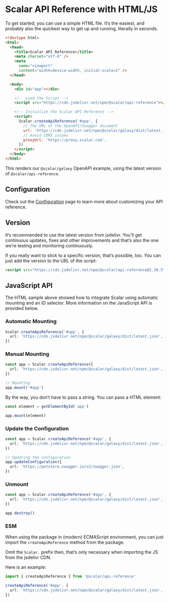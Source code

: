 # Scalar API Reference with HTML/JS

To get started, you can use a simple HTML file. It’s the easiest, and probably also the quickest way to get up and running, literally in seconds.

```html
<!doctype html>
<html>
  <head>
    <title>Scalar API Reference</title>
    <meta charset="utf-8" />
    <meta
      name="viewport"
      content="width=device-width, initial-scale=1" />
  </head>

  <body>
    <div id="app"></div>

    <!-- Load the Script -->
    <script src="https://cdn.jsdelivr.net/npm/@scalar/api-reference"></script>

    <!-- Initialize the Scalar API Reference -->
    <script>
      Scalar.createApiReference('#app', {
        // The URL of the OpenAPI/Swagger document
        url: 'https://cdn.jsdelivr.net/npm/@scalar/galaxy/dist/latest.json',
        // Avoid CORS issues
        proxyUrl: 'https://proxy.scalar.com',
      })
    </script>
  </body>
</html>
```

This renders our `@scalar/galaxy` OpenAPI example, using the latest version of `@scalar/api-reference`.

## Configuration

Check out the [Configuration](../configuration.md) page to learn more about customizing your API reference.

## Version

It’s recommended to use the latest version from jsdelivr. You’ll get continuous updates, fixes and other improvements and that’s also the one we’re testing and monitoring continuously.

If you really want to stick to a specific version, that’s possible, too. You can just add the version to the URL of the script:

```html
<script src="https://cdn.jsdelivr.net/npm/@scalar/api-reference@1.28.5"></script>
```

## JavaScript API

The HTML sample above showed how to integrate Scalar using automatic mounting and an ID selector. More information on the JavaScript API is provided below.

### Automatic Mounting

```ts
Scalar.createApiReference('#app', {
  url: 'https://cdn.jsdelivr.net/npm/@scalar/galaxy/dist/latest.json',
})
```

### Manual Mounting

```ts
const app = Scalar.createApiReference({
  url: 'https://cdn.jsdelivr.net/npm/@scalar/galaxy/dist/latest.json',
})

// Mounting
app.mount('#app')
```

By the way, you don’t have to pass a string. You can pass a HTML element:

```ts
const element = getElementById('app')

app.mount(element)
```

### Update the Configuration

```ts
const app = Scalar.createApiReference('#app', {
  url: 'https://cdn.jsdelivr.net/npm/@scalar/galaxy/dist/latest.json',
})

// Updating the configuration
app.updateConfiguration({
  url: 'https://petstore.swagger.io/v2/swagger.json',
})
```

### Unmount

```ts
const app = Scalar.createApiReference('#app', {
  url: 'https://cdn.jsdelivr.net/npm/@scalar/galaxy/dist/latest.json',
})

app.destroy()
```

### ESM

When using the package in (modern) ECMAScript environment, you can just import the `createApiReference` method from the
package.

Omit the `Scalar.` prefix then, that’s only necessary when importing the JS from the jsdelivr CDN.

Here is an example:

```ts
import { createApiReference } from '@scalar/api-reference'

createApiReference('#app', {
  url: 'https://cdn.jsdelivr.net/npm/@scalar/galaxy/dist/latest.json',
})
```
